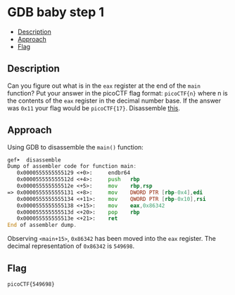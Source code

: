 # GDB baby step 1

- [Description](#description)
- [Approach](#approach)
- [Flag](#flag)

## Description

Can you figure out what is in the `eax` register at the end of the `main` function? Put your answer in the picoCTF flag format: `picoCTF{n}` where n is the contents of the `eax` register in the decimal number base. If the answer was `0x11` your flag would be `picoCTF{17}`.
Disassemble [this](https://artifacts.picoctf.net/c/512/debugger0_a).

## Approach

Using GDB to disassemble the `main()` function:

```asm
gef➤  disassemble
Dump of assembler code for function main:
   0x0000555555555129 <+0>:     endbr64
   0x000055555555512d <+4>:     push   rbp
   0x000055555555512e <+5>:     mov    rbp,rsp
=> 0x0000555555555131 <+8>:     mov    DWORD PTR [rbp-0x4],edi
   0x0000555555555134 <+11>:    mov    QWORD PTR [rbp-0x10],rsi
   0x0000555555555138 <+15>:    mov    eax,0x86342
   0x000055555555513d <+20>:    pop    rbp
   0x000055555555513e <+21>:    ret
End of assembler dump.
```

Observing `<main+15>`, `0x86342` has been moved into the `eax` register. The decimal representation of `0x86342` is `549698`.

## Flag

`picoCTF{549698}`
